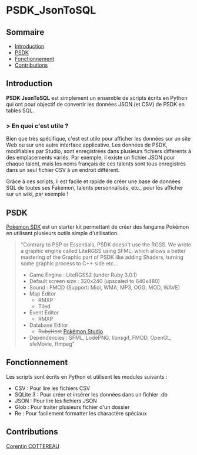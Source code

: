 # PSDK_JsonToSQL 

## Sommaire

- [Introduction](#introduction)
- [PSDK](#psdk)
- [Fonctionnement](#fonctionnement)
- [Contributions](#contributions)

## Introduction

**PSDK JsonToSQL** est simplement un ensemble de scripts écrits en Python qui ont pour objectif de convertir les données JSON (et CSV) de PSDK en tables SQL.

### > En quoi c'est utile ?

Bien que très spécifique, c'est est utile pour afficher les données sur un site Web ou sur une autre interface applicative. Les données de PSDK, modifiables par Studio, sont enregistrées dans plusieurs fichiers différents à des emplacements variés. Par exemple, il existe un fichier JSON pour chaque talent, mais les noms français de ces talents sont tous enregistrés dans un seul fichier CSV à un endroit différent.

Grâce à ces scripts, il est facile et rapide de créer une base de données SQL de toutes ses Fakemon, talents personnalisés, etc., pour les afficher sur un wiki, par exemple !

## PSDK

[Pokemon SDK](https://pokemonworkshop.com/fr/sdk) est un starter kit permettant de créer des fangame Pokémon en utilisant plusieurs outils simple d'utilisation.

> "Contrary to PSP or Essentials, PSDK doesn't use the RGSS. We wrote a graphic engine called LiteRGSS using SFML, which allows a better mastering of the Graphic part of PSDK like adding Shaders, turning some graphic process to C++ side etc...
> 
> - Game Engine : LiteRGSS2 (under Ruby 3.0.1)
> - Default screen size : 320x240 (upscaled to 640x480)
> - Sound : FMOD (Support: Midi, WMA, MP3, OGG, MOD, WAVE)
> - Map Editor
>   - RMXP
>   - Tiled
> - Event Editor
>   - RMXP
> - Database Editor
>   - ~~RubyHost~~ [Pokémon Studio](https://pokemonworkshop.com/fr/studio)
> - Dependencies : SFML, LodePNG, libnsgif, FMOD, OpenGL, sfeMovie, ffmpeg"

## Fonctionnement

Les scripts sont écrits en Python et utilisent les modules suivants :
- CSV : Pour lire les fichiers CSV
- SQLite 3 : Pour créer et insérer les données dans un fichier .db
- JSON : Pour lire les fichiers JSON
- Glob : Pour traiter plusieurs fichier d'un dossier
- Re : Pour facilement formatter les charactère spéciaux

## Contributions

[Corentin COTTEREAU](https://github.com/Corentin-cott)
